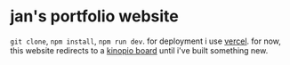 # jan's portfolio website

`git clone`, `npm install`, `npm run dev`. for deployment i use [vercel](https://vercel.com/). for now, this website redirects to a [kinopio board](https://kinopio.club/) until i've built something new.
